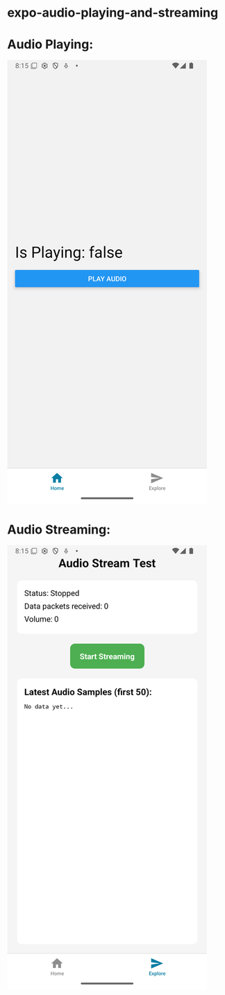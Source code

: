 # expo-audio-playing-and-streaming

# Audio Playing:

<img src="./media/AudioPlayer.png"  />

# Audio Streaming:

<img src="./media/AudioStreamer.png"  />

